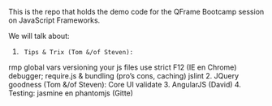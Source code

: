 This is the repo that holds the demo code for the QFrame Bootcamp session on JavaScript Frameworks.

We will talk about:

1.      Tips & Trix (Tom &/of Steven):
rmp
global vars
versioning your js files
use strict
F12 (IE en Chrome)
debugger;
require.js & bundling  (pro’s cons, caching)
jslint 
2.      JQuery goodness (Tom &/of Steven):
Core 
UI
validate
3.      AngularJS (David)
4.      Testing: jasmine en phantomjs (Gitte)
